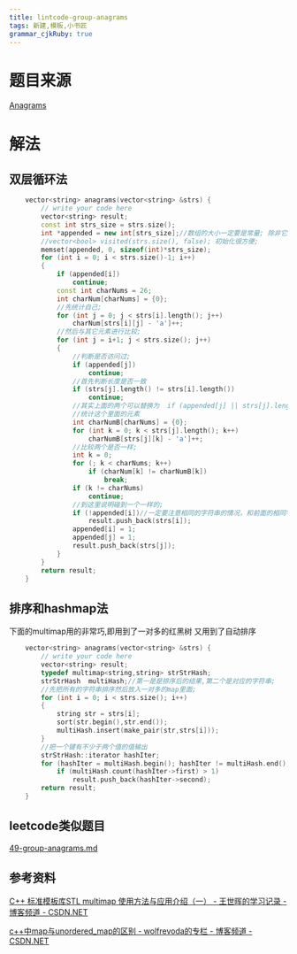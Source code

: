 ```yaml
---
title: lintcode-group-anagrams
tags: 新建,模板,小书匠
grammar_cjkRuby: true
---
```



# 题目来源 
[Anagrams](http://www.lintcode.com/en/problem/anagrams/)
# 解法
## 双层循环法

```cpp
    vector<string> anagrams(vector<string> &strs) {
        // write your code here
        vector<string> result;
        const int strs_size = strs.size();
        int *appended = new int[strs_size];//数组的大小一定要是常量; 除非它是动态划分的;这种链表其实可以用vector替代
        //vector<bool> visited(strs.size(), false); 初始化很方便;
        memset(appended, 0, sizeof(int)*strs_size);
        for (int i = 0; i < strs.size()-1; i++)
        {
            if (appended[i])
                continue;
            const int charNums = 26;
            int charNum[charNums] = {0};
            //先统计自己;
            for (int j = 0; j < strs[i].length(); j++)
                charNum[strs[i][j] - 'a']++;
            //然后与其它元素进行比较;
            for (int j = i+1; j < strs.size(); j++)
            {
                //判断是否访问过;
                if (appended[j])
                    continue;
                //首先判断长度是否一致
                if (strs[j].length() != strs[i].length())
                    continue;
                //其实上面的两个可以替换为  if (appended[j] || strs[j].length() != strs[i].length())
                //统计这个里面的元素
                int charNumB[charNums] = {0};
                for (int k = 0; k < strs[j].length(); k++)
                    charNumB[strs[j][k] - 'a']++;
                //比较两个是否一样;
                int k = 0;
                for (; k < charNums; k++)
                    if (charNum[k] != charNumB[k])
                        break;
                if (k != charNums)
                    continue;
                //到这里说明碰到一个一样的;
                if (!appended[i])//一定要注意相同的字符串的情况，和前面的相同字符统计一样;
                    result.push_back(strs[i]);
                appended[i] = 1;
                appended[j] = 1;
                result.push_back(strs[j]);
            }
        }
        return result;
    }
```

## 排序和hashmap法
下面的multimap用的非常巧,即用到了一对多的红黑树  又用到了自动排序
```cpp
    vector<string> anagrams(vector<string> &strs) {
        // write your code here
        vector<string> result;
        typedef multimap<string,string> strStrHash;
        strStrHash  multiHash;//第一是是排序后的结果,第二个是对应的字符串;
        //先把所有的字符串排序然后放入一对多的map里面;
        for (int i = 0; i < strs.size(); i++)
        {
            string str = strs[i];
            sort(str.begin(),str.end());
            multiHash.insert(make_pair(str,strs[i]));
        }
        //把一个键有不少于两个值的值输出
        strStrHash::iterator hashIter;
        for (hashIter = multiHash.begin(); hashIter != multiHash.end(); hashIter++)
            if (multiHash.count(hashIter->first) > 1)
                result.push_back(hashIter->second);
        return result;
    }
```

## leetcode类似题目
[49-group-anagrams.md](https://github.com/DragonFive/Leetcode/blob/master/String/49-group-anagrams.md)
## 参考资料

[C++ 标准模板库STL multimap 使用方法与应用介绍（一） - 王世晖的学习记录 - 博客频道 - CSDN.NET](http://blog.csdn.net/wangshihui512/article/details/8925145)

[c++中map与unordered_map的区别 - wolfrevoda的专栏 - 博客频道 - CSDN.NET](http://blog.csdn.net/batuwuhanpei/article/details/50727227)

